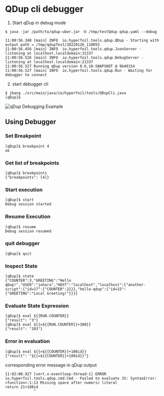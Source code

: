 # QDup cli debugger

1. Start qDup in debug mode

```
$ java -jar /path/to/qdup-uber.jar -b /tmp/testQdup qdup.yaml --debug

11:00:56.348 [main] INFO  io.hyperfoil.tools.qdup.QDup - Starting with output path = /tmp/qdupTest/20220126_110055
11:00:56.456 [main] INFO  io.hyperfoil.tools.qdup.JsonServer - listening at localhost.localdomain:31337
11:00:56.526 [main] INFO  io.hyperfoil.tools.qdup.DebugServer - listening at localhost.localdomain:21337
11:00:56.527 Running qDup version 0.6.10-SNAPSHOT @ 9b49154
11:00:56.527 [main] INFO  io.hyperfoil.tools.qdup.Run - Waiting for debugger to connect
```


2. start debugger cli

```
$ jbang ./src/main/java/io/hyperfoil/tools/QDupCli.java
[qDup]$
```

![qDup Debugging Example](./docs/images/qDupDebug.gif)

## Using Debugger

### Set Breakpoint

```shell
[qDup]$ breakpoint 4
ok
```

### Get list of breakpoints
```
[qDup]$ breakpoints
{"breakpoints": [4]}
```

### Start execution

```shell
[qDup]$ start
Debug session started
```

### Resume Execution

```shell
[qDup]$ resume
Debug session resumed
```

### quit debugger

```shell
[qDup]$ quit
```

### Inspect State

```shell
[qDup]$ state
{"COUNTER":3,"GREETING":"Hello qDup!","USER":"johara","HOST":"localhost","localhost":{"another-script":{"id=17":{"COUNTER":21}},"hello-qdup":{"id=15":{"GREETING":"Local Greeting!"}}}}
```

### Evaluate State Expression

```shell
[qDup]$ eval ${{RUN.COUNTER}}
{"result": "3"}
[qDup]$ eval ${{=${{RUN.COUNTER}}+100}}
{"result": "103"}
```

### Error in evaluation

```shell
[qDup]$ eval ${{=${{COUNTER}}+100id}}
{"result": "${{=${{COUNTER}}+100id}}"}
```

corresponding error message in qDup output

```shell
11:02:00.927 [vert.x-eventloop-thread-1] ERROR io.hyperfoil.tools.qdup.cmd.Cmd - Failed to evaluate JS: SyntaxError: <function>:1:13 Missing space after numeric literal
return 21+100id
             ^
```